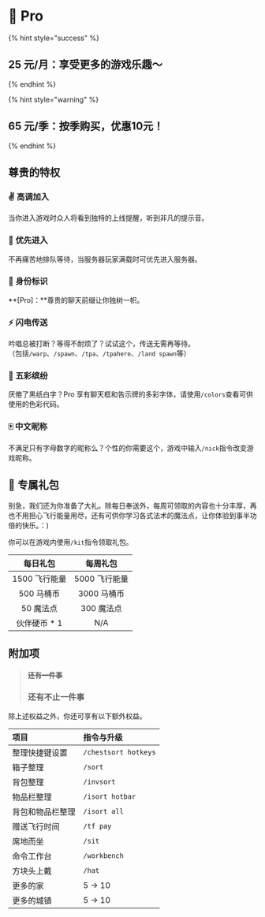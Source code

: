 # 💎 Pro

{% hint style="success" %}
## 25 元/月：享受更多的游戏乐趣～

{% endhint %}

{% hint style="warning" %}

## 65 元/季：按季购买，优惠10元！

{% endhint %}

## 尊贵的特权

### ✌️ **高调加入**

当你进入游戏时众人将看到独特的上线提醒，听到非凡的提示音。

### 💃 **优先进入**

不再痛苦地排队等待，当服务器玩家满载时可优先进入服务器。

### 💎 **身份标识**

**\[Pro\]：**尊贵的聊天前缀让你独树一帜。

### ⚡ **闪电传送**

吟唱总被打断？等得不耐烦了？试试这个，传送无需再等待。  
（包括`/warp`、`/spawn`、`/tpa`、`/tpahere`、`/land spawn`等）

### 🌈 **五彩缤纷**

厌倦了黑纸白字？Pro 享有聊天框和告示牌的多彩字体，请使用`/colors`查看可供使用的色彩代码。

### 🀄 **中文昵称**

不满足只有字母数字的昵称么？个性的你需要这个，游戏中输入`/nick`指令改变游戏昵称。

## 🎁 专属礼包

别急，我们还为你准备了大礼。除每日奉送外，每周可领取的内容也十分丰厚，再也不用担心飞行能量用尽，还有可供你学习各式法术的魔法点，让你体验到事半功倍的快乐。：\)

你可以在游戏内使用`/kit`指令领取礼包。

| 每日礼包 | 每周礼包 |
| :---: | :---: |
| 1500 飞行能量 | 5000 飞行能量 |
| 500 马桶币 | 3000 马桶币 |
| 50 魔法点 | 300 魔法点 |
| 伙伴硬币 \* 1 | N/A |

## 附加项

> #### ~~还有一件事~~
>
> ### **还有不止一件事**

除上述权益之外，你还可享有以下额外权益。

| 项目 | 指令与升级 |
| :--- | :--- |
| 整理快捷键设置 | `/chestsort hotkeys` |
| 箱子整理 | `/sort` |
| 背包整理 | `/invsort` |
| 物品栏整理 | `/isort hotbar` |
| 背包和物品栏整理 | `/isort all` |
| 赠送飞行时间 | `/tf pay` |
| 席地而坐 | `/sit` |
| 命令工作台 | `/workbench` |
| 方块头上戴 | `/hat` |
| 更多的家 | 5 → 10 |
| 更多的城镇 | 5 → 10 |

